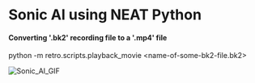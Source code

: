 # Sonic AI using NEAT Python

#### Converting '.bk2' recording file to a '.mp4' file
python -m retro.scripts.playback_movie <name-of-some-bk2-file.bk2>

![Sonic_AI_GIF](rewfunc_revised.gif)
